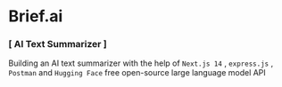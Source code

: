 # **Brief.ai**
### **[ AI Text Summarizer ]**

Building an AI text summarizer with the help of 
`Next.js 14` , `express.js` , `Postman` and `Hugging Face` free open-source
large language model API
